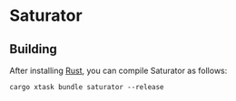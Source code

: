 # Saturator

## Building

After installing [Rust](https://rustup.rs/), you can compile Saturator as follows:

```shell
cargo xtask bundle saturator --release
```
